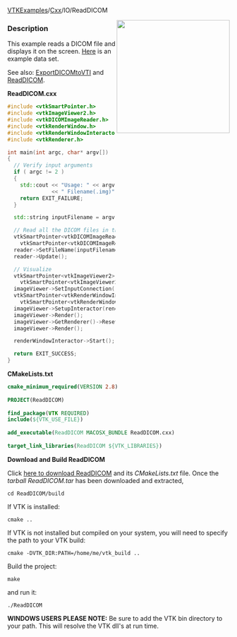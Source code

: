[VTKExamples](/home/)/[Cxx](/Cxx)/IO/ReadDICOM

<img align="right" src="https://github.com/lorensen/VTKExamples/blob/gh-pages/Testing/Baseline/IO/TestReadDICOM.png?raw=true" width="256" />

### Description
This example reads a DICOM file and displays it on the screen. [Here](http://www.vtk.org/Wiki/images/2/27/DICOM_Prostate.zip) is an example data set.

See also: [ExportDICOMtoVTI](Cxx/IO/ExportDICOMtoVTI) and [ReadDICOM](Cxx/IO/ReadDICOM).

**ReadDICOM.cxx**
```c++
#include <vtkSmartPointer.h>
#include <vtkImageViewer2.h>
#include <vtkDICOMImageReader.h>
#include <vtkRenderWindow.h>
#include <vtkRenderWindowInteractor.h>
#include <vtkRenderer.h>

int main(int argc, char* argv[])
{
  // Verify input arguments
  if ( argc != 2 )
  {
    std::cout << "Usage: " << argv[0]
              << " Filename(.img)" << std::endl;
    return EXIT_FAILURE;
  }

  std::string inputFilename = argv[1];

  // Read all the DICOM files in the specified directory.
  vtkSmartPointer<vtkDICOMImageReader> reader =
    vtkSmartPointer<vtkDICOMImageReader>::New();
  reader->SetFileName(inputFilename.c_str());
  reader->Update();

  // Visualize
  vtkSmartPointer<vtkImageViewer2> imageViewer =
    vtkSmartPointer<vtkImageViewer2>::New();
  imageViewer->SetInputConnection(reader->GetOutputPort());
  vtkSmartPointer<vtkRenderWindowInteractor> renderWindowInteractor =
    vtkSmartPointer<vtkRenderWindowInteractor>::New();
  imageViewer->SetupInteractor(renderWindowInteractor);
  imageViewer->Render();
  imageViewer->GetRenderer()->ResetCamera();
  imageViewer->Render();

  renderWindowInteractor->Start();

  return EXIT_SUCCESS;
}
```
**CMakeLists.txt**
```cmake
cmake_minimum_required(VERSION 2.8)
 
PROJECT(ReadDICOM)
 
find_package(VTK REQUIRED)
include(${VTK_USE_FILE})
 
add_executable(ReadDICOM MACOSX_BUNDLE ReadDICOM.cxx)
 
target_link_libraries(ReadDICOM ${VTK_LIBRARIES})
```

**Download and Build ReadDICOM**

Click [here to download ReadDICOM](https://github.com/lorensen/VTKWikiExamplesTarballs/raw/master/ReadDICOM.tar) and its *CMakeLists.txt* file.
Once the *tarball ReadDICOM.tar* has been downloaded and extracted,
```
cd ReadDICOM/build 
```
If VTK is installed:
```
cmake ..
```
If VTK is not installed but compiled on your system, you will need to specify the path to your VTK build:
```
cmake -DVTK_DIR:PATH=/home/me/vtk_build ..
```
Build the project:
```
make
```
and run it:
```
./ReadDICOM
```
**WINDOWS USERS PLEASE NOTE:** Be sure to add the VTK bin directory to your path. This will resolve the VTK dll's at run time.

